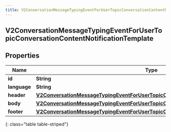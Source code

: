 ```yaml
---
title: V2ConversationMessageTypingEventForUserTopicConversationContentNotificationTemplate
---
```


## V2ConversationMessageTypingEventForUserTopicConversationContentNotificationTemplate

## Properties

| Name         | Type                                                                                                                                                                                                 | Description | Notes      |
| ------------ | ---------------------------------------------------------------------------------------------------------------------------------------------------------------------------------------------------- | ----------- | ---------- |
| **id**       | <!----><!---->**String**<!---->                                                                                                                                                                      |             | [optional] |
| **language** | <!----><!---->**String**<!---->                                                                                                                                                                      |             | [optional] |
| **header**   | <!----><!---->[**V2ConversationMessageTypingEventForUserTopicConversationNotificationTemplateHeader**](V2ConversationMessageTypingEventForUserTopicConversationNotificationTemplateHeader.md)<!----> |             | [optional] |
| **body**     | <!----><!---->[**V2ConversationMessageTypingEventForUserTopicConversationNotificationTemplateBody**](V2ConversationMessageTypingEventForUserTopicConversationNotificationTemplateBody.md)<!---->     |             | [optional] |
| **footer**   | <!----><!---->[**V2ConversationMessageTypingEventForUserTopicConversationNotificationTemplateFooter**](V2ConversationMessageTypingEventForUserTopicConversationNotificationTemplateFooter.md)<!----> |             | [optional] |

{: class="table table-striped"}
